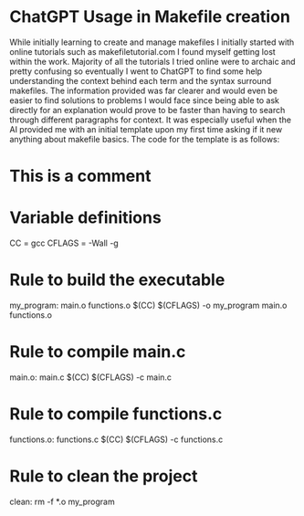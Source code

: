 # ChatGPT Usage in Makefile creation

While initially learning to create and manage makefiles I initially started with online tutorials such as makefiletutorial.com I found myself getting lost within the work. Majority of all the tutorials I tried online were to archaic and pretty confusing so eventually I went to ChatGPT to find some help understanding the context behind each term and the syntax surround makefiles. The information provided was far clearer and would even be easier to find solutions to problems I would face since being able to ask directly for an explanation would prove to be faster than having to search through different paragraphs for context. It was especially useful when the AI provided me with an initial template upon my first time asking if it new anything about makefile basics. The code for the template is as follows: 

# This is a comment

# Variable definitions
CC = gcc
CFLAGS = -Wall -g

# Rule to build the executable
my_program: main.o functions.o
    $(CC) $(CFLAGS) -o my_program main.o functions.o

# Rule to compile main.c
main.o: main.c
    $(CC) $(CFLAGS) -c main.c

# Rule to compile functions.c
functions.o: functions.c
    $(CC) $(CFLAGS) -c functions.c

# Rule to clean the project
clean:
    rm -f *.o my_program

